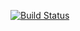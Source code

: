 [![Build Status](https://travis-ci.org/usnjeng/cs207test.svg?branch=master)](https://travis-ci.org/usnjeng/cs207test)
